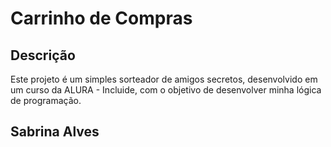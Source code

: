 # Carrinho de Compras

## Descrição
Este projeto é um simples sorteador de amigos secretos, desenvolvido em um curso da ALURA - Incluide, com o objetivo de desenvolver minha lógica de programação.

## Sabrina Alves